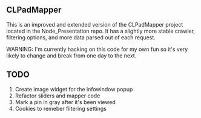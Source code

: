 CLPadMapper
-----------

This is an improved and extended version of the CLPadMapper project located in the Node_Presentation repo. It has a slightly more stable crawler, filtering options, and more data parsed out of each request.

WARNING: I'm currently hacking on this code for my own fun so it's very likely to change and break from one day to the next.

TODO
-----------
1. Create image widget for the infowindow popup
2. Refactor sliders and mapper code
3. Mark a pin in gray after it's been viewed
4. Cookies to remeber filtering settings
